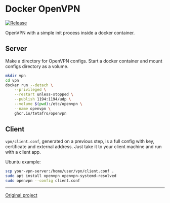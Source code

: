# Docker OpenVPN

[![Release](https://img.shields.io/github/tag/tetafro/openvpn.svg)](https://github.com/tetafro/openvpn/releases)

OpenVPN with a simple init process inside a docker container.

## Server

Make a directory for OpenVPN configs. Start a docker container and
mount configs directory as a volume.

```sh
mkdir vpn
cd vpn
docker run --detach \
    --privileged \
    --restart unless-stopped \
    --publish 1194:1194/udp \
    --volume $(pwd):/etc/openvpn \
    --name openvpn \
    ghcr.io/tetafro/openvpn
```

## Client

`vpn/client.conf`, generated on a previous step, is a full config with
key, certificate and external address. Just take it to your client machine
and run with a client app.

Ubuntu example:

```sh
scp your-vpn-server:/home/user/vpn/client.conf .
sudo apt install openvpn openvpn-systemd-resolved
sudo openvpn --config client.conf
```

---

[Original project](https://github.com/jpetazzo/dockvpn)
